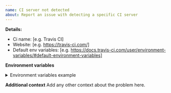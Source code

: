 ```yaml
---
name: CI server not detected
about: Report an issue with detecting a specific CI server
---
```


<!-- Please fill in the fields below to the best of your ability :) -->

**Details:**

- Ci name: [e.g. Travis CI]
- Website: [e.g. https://travis-ci.com/]
- Default env variables: [e.g. https://docs.travis-ci.com/user/environment-variables/#default-environment-variables]

**Environment variables**

<!--
  If you have access to the build system yourself,
  please make a dump of the available environment
  variables and list them below
-->

<details>
<summary>Environment variables example</summary>

```
// Add a list of actual environment variables available to the build here
// Please keep the blank line above and below the code block
// WARNING: Be careful not to include any private or otherwise sensitive information
```

</details>

**Additional context**
Add any other context about the problem here.
